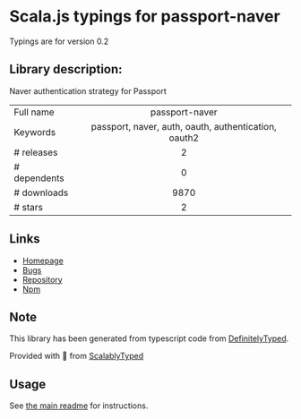 
# Scala.js typings for passport-naver

Typings are for version 0.2

## Library description:
Naver authentication strategy for Passport

|                    |                 |
| ------------------ | :-------------: |
| Full name          | passport-naver |
| Keywords           | passport, naver, auth, oauth, authentication, oauth2 |
| # releases         | 2 |
| # dependents       | 0 |
| # downloads        | 9870 |
| # stars            | 2 |

## Links
- [Homepage](https://github.com/naver/passport-naver)
- [Bugs](https://github.com/naver/passport-naver/issues)
- [Repository](https://github.com/naver/passport-naver)
- [Npm](https://www.npmjs.com/package/passport-naver)
    


## Note
This library has been generated from typescript code from [DefinitelyTyped](https://definitelytyped.org).

Provided with :purple_heart: from [ScalablyTyped](https://github.com/oyvindberg/ScalablyTyped)

## Usage
See [the main readme](../../readme.md) for instructions.


